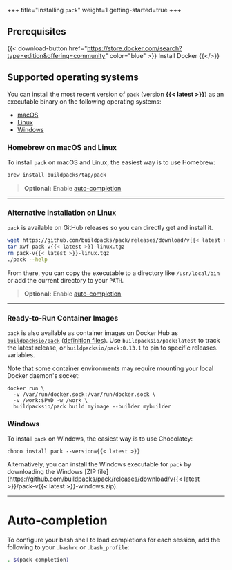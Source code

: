 +++
title="Installing `pack`"
weight=1
getting-started=true
+++

## Prerequisites
{{< download-button href="https://store.docker.com/search?type=edition&offering=community" color="blue" >}} Install Docker {{</>}}

## Supported operating systems
You can install the most recent version of `pack` (version **{{< latest >}}**) as an executable binary on the following operating systems:

* [macOS](#macos)
* [Linux](#linux)
* [Windows](#windows)

### Homebrew on macOS and Linux

To install `pack` on macOS and Linux, the easiest way is to use Homebrew:

```bash
brew install buildpacks/tap/pack
```

> **Optional:** Enable [auto-completion](#auto-completion)

<hr/>

### Alternative installation on Linux

`pack` is available on GitHub releases so you can directly get and install it.

```bash
wget https://github.com/buildpacks/pack/releases/download/v{{< latest >}}/pack-v{{< latest >}}-linux.tgz
tar xvf pack-v{{< latest >}}-linux.tgz
rm pack-v{{< latest >}}-linux.tgz
./pack --help
```

From there, you can copy the executable to a directory like `/usr/local/bin` or add the current directory to your `PATH`.

> **Optional:** Enable [auto-completion](#auto-completion)

<hr/>

### Ready-to-Run Container Images

`pack` is also available as container images on Docker Hub as [`buildpacksio/pack`](https://hub.docker.com/r/buildpacksio/pack)
([definition files](https://github.com/buildpacks/pack/blob/main/.github/workflows/delivery/docker/Dockerfile)).
Use `buildpacksio/pack:latest` to track the latest release, or `buildpacksio/pack:0.13.1` to pin to specific releases.
variables.

Note that some container environments may require mounting your local Docker daemon's socket:
```
docker run \
  -v /var/run/docker.sock:/var/run/docker.sock \
  -v /work:$PWD -w /work \
  buildpacksio/pack build myimage --builder mybuilder
```

### Windows
To install `pack` on Windows, the easiest way is to use Chocolatey:
```
choco install pack --version={{< latest >}}
```

Alternatively, you can install the Windows executable for `pack` by downloading the Windows [ZIP file](https://github.com/buildpacks/pack/releases/download/v{{< latest >}}/pack-v{{< latest >}}-windows.zip).

<hr/>

# Auto-completion

To configure your bash shell to load completions for each session, add the following to your `.bashrc` or `.bash_profile`:

```bash
. $(pack completion)
```
